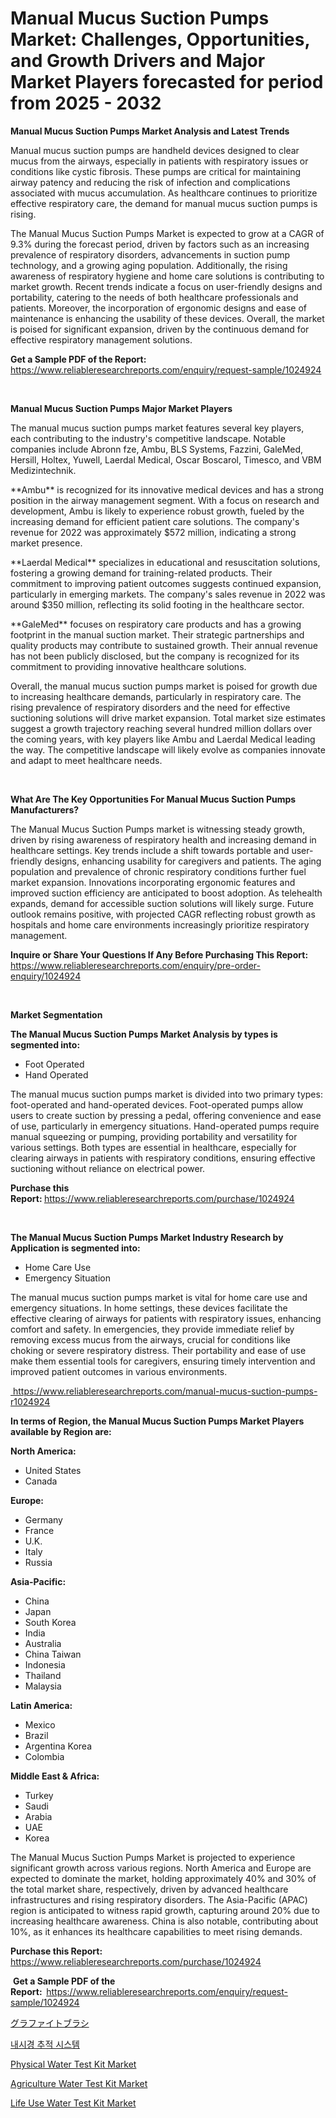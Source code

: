 <p><h1>Manual Mucus Suction Pumps Market: Challenges, Opportunities, and Growth Drivers and Major Market Players forecasted for period from 2025 - 2032</h1></p><p><strong>Manual Mucus Suction Pumps Market Analysis and Latest Trends</strong></p>
<p><p>Manual mucus suction pumps are handheld devices designed to clear mucus from the airways, especially in patients with respiratory issues or conditions like cystic fibrosis. These pumps are critical for maintaining airway patency and reducing the risk of infection and complications associated with mucus accumulation. As healthcare continues to prioritize effective respiratory care, the demand for manual mucus suction pumps is rising.</p><p>The Manual Mucus Suction Pumps Market is expected to grow at a CAGR of 9.3% during the forecast period, driven by factors such as an increasing prevalence of respiratory disorders, advancements in suction pump technology, and a growing aging population. Additionally, the rising awareness of respiratory hygiene and home care solutions is contributing to market growth. Recent trends indicate a focus on user-friendly designs and portability, catering to the needs of both healthcare professionals and patients. Moreover, the incorporation of ergonomic designs and ease of maintenance is enhancing the usability of these devices. Overall, the market is poised for significant expansion, driven by the continuous demand for effective respiratory management solutions.</p></p>
<p><strong>Get a Sample PDF of the Report:&nbsp;</strong> <a href="https://www.reliableresearchreports.com/enquiry/request-sample/1024924?utm_campaign=38&utm_medium=2&utm_source=Github&utm_content=ia&utm_term=08032025&utm_id=manual-mucus-suction-pumps">https://www.reliableresearchreports.com/enquiry/request-sample/1024924</a></p>
<p>&nbsp;</p>
<p><strong>Manual Mucus Suction Pumps Major Market Players</strong></p>
<p><p>The manual mucus suction pumps market features several key players, each contributing to the industry's competitive landscape. Notable companies include Abronn fze, Ambu, BLS Systems, Fazzini, GaleMed, Hersill, Holtex, Yuwell, Laerdal Medical, Oscar Boscarol, Timesco, and VBM Medizintechnik.</p><p>**Ambu** is recognized for its innovative medical devices and has a strong position in the airway management segment. With a focus on research and development, Ambu is likely to experience robust growth, fueled by the increasing demand for efficient patient care solutions. The company's revenue for 2022 was approximately $572 million, indicating a strong market presence.</p><p>**Laerdal Medical** specializes in educational and resuscitation solutions, fostering a growing demand for training-related products. Their commitment to improving patient outcomes suggests continued expansion, particularly in emerging markets. The company's sales revenue in 2022 was around $350 million, reflecting its solid footing in the healthcare sector.</p><p>**GaleMed** focuses on respiratory care products and has a growing footprint in the manual suction market. Their strategic partnerships and quality products may contribute to sustained growth. Their annual revenue has not been publicly disclosed, but the company is recognized for its commitment to providing innovative healthcare solutions.</p><p>Overall, the manual mucus suction pumps market is poised for growth due to increasing healthcare demands, particularly in respiratory care. The rising prevalence of respiratory disorders and the need for effective suctioning solutions will drive market expansion. Total market size estimates suggest a growth trajectory reaching several hundred million dollars over the coming years, with key players like Ambu and Laerdal Medical leading the way. The competitive landscape will likely evolve as companies innovate and adapt to meet healthcare needs.</p></p>
<p>&nbsp;</p>
<p><strong>What Are The Key Opportunities For Manual Mucus Suction Pumps Manufacturers?</strong></p>
<p><p>The Manual Mucus Suction Pumps market is witnessing steady growth, driven by rising awareness of respiratory health and increasing demand in healthcare settings. Key trends include a shift towards portable and user-friendly designs, enhancing usability for caregivers and patients. The aging population and prevalence of chronic respiratory conditions further fuel market expansion. Innovations incorporating ergonomic features and improved suction efficiency are anticipated to boost adoption. As telehealth expands, demand for accessible suction solutions will likely surge. Future outlook remains positive, with projected CAGR reflecting robust growth as hospitals and home care environments increasingly prioritize respiratory management.</p></p>
<p><strong>Inquire or Share Your Questions If Any Before Purchasing This Report:</strong> <a href="https://www.reliableresearchreports.com/enquiry/pre-order-enquiry/1024924?utm_campaign=38&utm_medium=2&utm_source=Github&utm_content=ia&utm_term=08032025&utm_id=manual-mucus-suction-pumps">https://www.reliableresearchreports.com/enquiry/pre-order-enquiry/1024924</a></p>
<p>&nbsp;</p>
<p><strong>Market Segmentation</strong></p>
<p><strong>The Manual Mucus Suction Pumps Market Analysis by types is segmented into:</strong></p>
<p><ul><li>Foot Operated</li><li>Hand Operated</li></ul></p>
<p><p>The manual mucus suction pumps market is divided into two primary types: foot-operated and hand-operated devices. Foot-operated pumps allow users to create suction by pressing a pedal, offering convenience and ease of use, particularly in emergency situations. Hand-operated pumps require manual squeezing or pumping, providing portability and versatility for various settings. Both types are essential in healthcare, especially for clearing airways in patients with respiratory conditions, ensuring effective suctioning without reliance on electrical power.</p></p>
<p><strong>Purchase this Report:&nbsp;</strong><a href="https://www.reliableresearchreports.com/purchase/1024924?utm_campaign=38&utm_medium=2&utm_source=Github&utm_content=ia&utm_term=08032025&utm_id=manual-mucus-suction-pumps">https://www.reliableresearchreports.com/purchase/1024924</a></p>
<p>&nbsp;</p>
<p><strong>The Manual Mucus Suction Pumps Market Industry Research by Application is segmented into:</strong></p>
<p><ul><li>Home Care Use</li><li>Emergency Situation</li></ul></p>
<p><p>The manual mucus suction pumps market is vital for home care use and emergency situations. In home settings, these devices facilitate the effective clearing of airways for patients with respiratory issues, enhancing comfort and safety. In emergencies, they provide immediate relief by removing excess mucus from the airways, crucial for conditions like choking or severe respiratory distress. Their portability and ease of use make them essential tools for caregivers, ensuring timely intervention and improved patient outcomes in various environments.</p></p>
<p><a href="https://www.reliableresearchreports.com/manual-mucus-suction-pumps-r1024924?utm_campaign=38&utm_medium=2&utm_source=Github&utm_content=ia&utm_term=08032025&utm_id=manual-mucus-suction-pumps">&nbsp;https://www.reliableresearchreports.com/manual-mucus-suction-pumps-r1024924</a></p>
<p><strong>In terms of Region, the Manual Mucus Suction Pumps Market Players available by Region are:</strong></p>
<p>
    <p> <strong> North America: </strong>
        <ul>
            <li>United States</li>
            <li>Canada</li>
        </ul>
        </p> 
    <p> <strong> Europe: </strong>
        <ul>
            <li>Germany</li>
            <li>France</li>
            <li>U.K.</li>
            <li>Italy</li>
            <li>Russia</li>
        </ul>
        </p> 
    <p> <strong> Asia-Pacific: </strong>
        <ul>
            <li>China</li>
            <li>Japan</li>
            <li>South Korea</li>
            <li>India</li>
            <li>Australia</li>
            <li>China Taiwan</li>
            <li>Indonesia</li>
            <li>Thailand</li>
            <li>Malaysia</li>
        </ul>
        </p> 
    <p> <strong> Latin America: </strong>
        <ul>
            <li>Mexico</li>
            <li>Brazil</li>
            <li>Argentina Korea</li>
            <li>Colombia</li>
        </ul>
        </p> 
    <p> <strong> Middle East & Africa: </strong>
        <ul>
            <li>Turkey</li>
            <li>Saudi</li>
            <li>Arabia</li>
            <li>UAE</li>
            <li>Korea</li>
        </ul>
    </p>
    </p>
<p><p>The Manual Mucus Suction Pumps Market is projected to experience significant growth across various regions. North America and Europe are expected to dominate the market, holding approximately 40% and 30% of the total market share, respectively, driven by advanced healthcare infrastructures and rising respiratory disorders. The Asia-Pacific (APAC) region is anticipated to witness rapid growth, capturing around 20% due to increasing healthcare awareness. China is also notable, contributing about 10%, as it enhances its healthcare capabilities to meet rising demands.</p></p>
<p><strong>Purchase this Report: </strong><a href="https://www.reliableresearchreports.com/purchase/1024924?utm_campaign=38&utm_medium=2&utm_source=Github&utm_content=ia&utm_term=08032025&utm_id=manual-mucus-suction-pumps">https://www.reliableresearchreports.com/purchase/1024924</a></p>
<p>&nbsp;<strong>Get a Sample PDF of the Report:&nbsp;&nbsp;</strong><a href="https://www.reliableresearchreports.com/enquiry/request-sample/1024924?utm_campaign=38&utm_medium=2&utm_source=Github&utm_content=ia&utm_term=08032025&utm_id=manual-mucus-suction-pumps">https://www.reliableresearchreports.com/enquiry/request-sample/1024924</a></p>
<p><strong></strong></p>
<p><p><a href="https://github.com/mohamedbakry57/Market-Research-Report-List-7/blob/main/504217742219.md?utm_campaign=38&utm_medium=2&utm_source=Github&utm_content=ia&utm_term=08032025&utm_id=manual-mucus-suction-pumps">グラファイトブラシ</a></p><p><a href="https://github.com/laholand/Market-Research-Report-List-7/blob/main/271391542589.md?utm_campaign=38&utm_medium=2&utm_source=Github&utm_content=ia&utm_term=08032025&utm_id=manual-mucus-suction-pumps">내시경 추적 시스템</a></p><p><a href="https://github.com/latzerelfigo48/Market-Research-Report-List-1/blob/main/physical-water-test-kit-market.md?utm_campaign=38&utm_medium=2&utm_source=Github&utm_content=ia&utm_term=08032025&utm_id=manual-mucus-suction-pumps">Physical Water Test Kit Market</a></p><p><a href="https://github.com/reahmmunises/Market-Research-Report-List-1/blob/main/agriculture-water-test-kit-market.md?utm_campaign=38&utm_medium=2&utm_source=Github&utm_content=ia&utm_term=08032025&utm_id=manual-mucus-suction-pumps">Agriculture Water Test Kit Market</a></p><p><a href="https://github.com/moratronak3q/Market-Research-Report-List-1/blob/main/life-use-water-test-kit-market.md?utm_campaign=38&utm_medium=2&utm_source=Github&utm_content=ia&utm_term=08032025&utm_id=manual-mucus-suction-pumps">Life Use Water Test Kit Market</a></p></p>